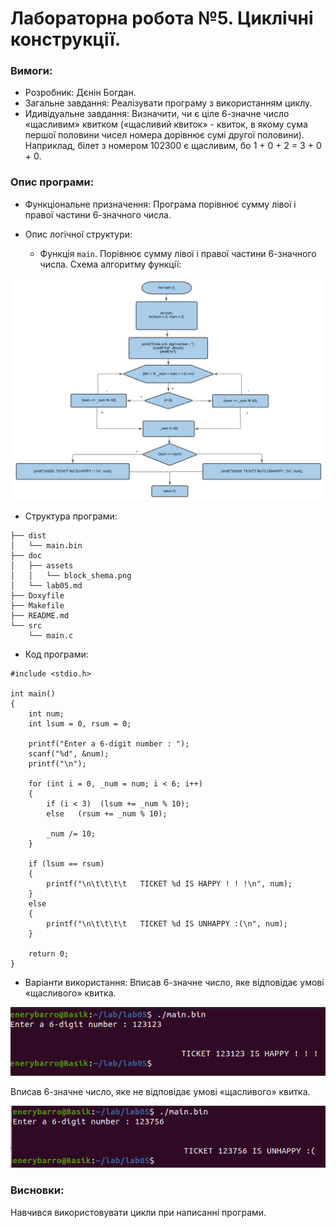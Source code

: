 # Лабораторна робота №5. Циклічні конструкції.

### Вимоги:

- Розробник: Дєнін Богдан.
- Загальне завдання: Реалізувати програму з використанням циклу.
- Идивідуальне завдання: Визначити, чи є ціле 6-значне число «щасливим» квитком («щасливий квиток» - квиток, в якому сума першої половини чисел номера дорівнює сумі другої половини). Наприклад, білет з номером 102300 є щасливим, бо 1 + 0 + 2 = 3 + 0 + 0.

### Опис програми:

- Функціональне призначення: Програма порівнює сумму лівої і правої частини 6-значного числа.

- Опис логічної структури:

  * Функція `main`. Порівнює сумму лівої і правої частини 6-значного числа. Схема алгоритму функції:

 ![block_shema](https://github.com/EneryBarro/HTTM/blob/main/lab05/doc/assets/block_shema.png)
 
- Структура програми:

```
├── dist
│   └── main.bin
├── doc
│   ├── assets
│   │   └── block_shema.png
│   └── lab05.md
├── Doxyfile
├── Makefile
├── README.md
└── src
    └── main.c
```

- Код програми:

```
#include <stdio.h>

int main()
{
	int num;
	int lsum = 0, rsum = 0;
	
	printf("Enter a 6-digit number : ");
	scanf("%d", &num);
	printf("\n");

	for (int i = 0, _num = num; i < 6; i++)
	{
		if (i < 3)  (lsum += _num % 10);
		else   (rsum += _num % 10);

		_num /= 10;
	}

	if (lsum == rsum)
	{
		printf("\n\t\t\t\t   TICKET %d IS HAPPY ! ! !\n", num);
	}
	else
	{
		printf("\n\t\t\t\t   TICKET %d IS UNHAPPY :(\n", num);
	}

	return 0;
}
```

- Варіанти використання:
Вписав 6-значне число, яке відповідає умові «щасливого» квитка.

 ![Primer_1](https://github.com/EneryBarro/HTTM/blob/main/lab05/doc/assets/Primer_1.png)
 
Вписав 6-значне число, яке не відповідає умові «щасливого» квитка.
 
 ![Primer_2](https://github.com/EneryBarro/HTTM/blob/main/lab05/doc/assets/Primer_2.png)

### Висновки:

Навчився використовувати цикли при написанні програми.












